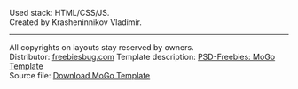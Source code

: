 Used stack: HTML/CSS/JS.  
Created by Krasheninnikov Vladimir.  
***
All copyrights on layouts stay reserved by owners.  
Distributor: [freebiesbug.com](https://freebiesbug.com/)
Template description: [PSD-Freebies: MoGo Template](https://freebiesbug.com/psd-freebies/mogo-free-one-page-psd-template/)  
Source file: [Download MoGo Template](https://freebiesbug.com/download/MoGo_FREE_Template_by_Laaqiq.psd.zip)
